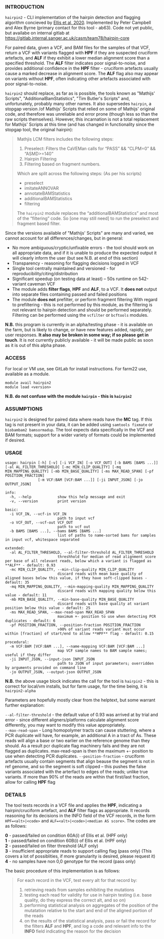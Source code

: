 ### INTRODUCTION

`hairpin2` - CLI implementation of the hairpin detection and flagging algorithm concieved by [Ellis et al, 2020](https://www.nature.com/articles/s41596-020-00437-6). Implemented by Peter Campbell and Alex Byrne (primary contact for this tool - ab63). Code not yet public, but availabe on internal gitlab at https://gitlab.internal.sanger.ac.uk/casm/team78/hairpin-core

For paired data, given a VCF, and BAM files for the samples of that VCF, return a VCF with variants flagged with **HPF** if they are suspected cruciform artefacts, and **ALF** if they exhibit a lower median alignment score than a specified threshold. The **ALF** filter indicates poor signal-to-noise, and provides additional confidence in the **HPF** filter - cruciform artefacts usually cause a marked decrease in alignment score. The **ALF** flag also may appear on variants without **HPF**, often indicating other artefacts associated with poor signal-to-noise.

`hairpin2` should replace, as far as is possible, the tools known as "Mathijs' Scripts", "AdditionalBamStatistics", "Tim Butler's Scripts" and, unfortunately, probably many other names. It also supersedes `hairpin`, a stopgap version /of Mathijs' Scripts that relied on some of Mathijs' original code, and therefore was unreliable and error prone (though less so than the raw scripts themselves).
However, this incarnation is not a total replacement for Mathijs' Scripts at this time (and has changed in functionality since the stopgap tool, the original hairpin):

> Mathjis LCM filters includes the following steps:
> 1. Preselect: Filters the CaVEMan calls for “PASS” && “CLPM=0” && “ASMD>=140”
> 2. Hairpin Filtering
> 3. Filtering based on fragment numbers.  
>
> Which are split across the following steps: (As per his scripts)  
> - preselect
> - imitateANNOVAR
> - annotateBAMStatistics
> - additionalBAMStatistics
> - filtering  
>
> The `hairpin2` module replaces the “additionalBAMStatistics” and most of the “filtering” code. So [one may still need] to run the preselect and fragment based filter.

Since the versions available of "Mathijs' Scripts" are many and varied, we cannot account for all differences/changes, but in general:
  - No more ambiguous/cryptic/unfixable errors - the tool should work on all appropriate data, and if it is unable to produce the expected output it will clearly inform the user (but see N.B. at end of this section)
  - Transparency - reasoning for flagging decisions logged in VCF
  - Single tool centrally maintained and versioned - for reproducibility/citing/distribution
  - Significant speedup (on testing data at least) – 50s runtime on 542-variant caveman VCF
  - The module adds **filter flags**, **HPF** and **ALF**, to a VCF. It **does not** output into separate files containing passed and failed positions
  - The module **does not** prefilter, or perform fragment filtering
With regard to prefiltering - this is not performed by this module, as the filtering is not relevant to hairpin detection and should be performed separately. Filtering can be performed using the `vcfilter` or `bcftools` modules.

**N.B.** this program is currently in an alpha/testing phase - it is available on the farm, but is likely to change, or have new features added, rapidly, per user responses. **It also may be broken in some way; if so please get in touch**. It is not currently publicly available - it will be made public as soon as it is out of this alpha phase.


### ACCESS

For local or VM use, see GitLab for install instructions.
For farm22 use, available as a module.
```
module avail hairpin2
module load <version>
```
 **N.B. do not confuse with the module `hairpin` - this is `hairpin2`**


### ASSUMPTIONS

`hairpin2` is designed for paired data where reads have the **MC** tag. If this tag is not present in your data, it can be added using `samtools fixmate` or `biobambam2 bamsormadup`. The tool expects data specifically in the VCF and BAM formats; support for a wider variety of formats could be implemented if desired.


### USAGE

```
usage: hairpin [-h] [-v] [-i VCF_IN] [-o VCF_OUT] [-b BAMS [BAMS ...]] [-al AL_FILTER_THRESHOLD] [-mc MIN_CLIP_QUALITY] [-mq MIN_MAPPING_QUALITY] [-mb MIN_BASE_QUALITY] [-ms MAX_READ_SPAN] [-pf POSITION_FRACTION]
               [-m VCF:BAM [VCF:BAM ...]] [-ji INPUT_JSON] [-jo OUTPUT_JSON]

info:
  -h, --help            show this help message and exit
  -v, --version         print version

basic:
  -i VCF_IN, --vcf-in VCF_IN
                        path to input vcf
  -o VCF_OUT, --vcf-out VCF_OUT
                        path to vcf out
  -b BAMS [BAMS ...], --bams BAMS [BAMS ...]
                        list of paths to name-sorted bams for samples in input vcf, whitespace separated

extended:
  -al AL_FILTER_THRESHOLD, --al-filter-threshold AL_FILTER_THRESHOLD
                        threshhold for median of read alignment score per base of all relevant reads, below which a variant is flagged as **ALF** - default: 0.93
  -mc MIN_CLIP_QUALITY, --min-clip-quality MIN_CLIP_QUALITY
                        discard reads with mean base quality of aligned bases below this value, if they have soft-clipped bases - default: 35
  -mq MIN_MAPPING_QUALITY, --min-mapping-quality MIN_MAPPING_QUALITY
                        discard reads with mapping quality below this value - default: 11
  -mb MIN_BASE_QUALITY, --min-base-quality MIN_BASE_QUALITY
                        discard reads with base quality at variant position below this value - default: 25
  -ms MAX_READ_SPAN, --max-read-span MAX_READ_SPAN
                        maximum +- position to use when detecting PCR duplicates - default: 6
  -pf POSITION_FRACTION, --position-fraction POSITION_FRACTION
                        >90% of variant reads variant must occur within [fraction] of start/end to allow **HPF** flag - default: 0.15

procedural:
  -m VCF:BAM [VCF:BAM ...], --name-mapping VCF:BAM [VCF:BAM ...]
                        map VCF sample names to BAM sample names; useful if they differ
  -ji INPUT_JSON, --input-json INPUT_JSON
                        path to JSON of input parameters; overridden by arguments provided on command line
  -jo OUTPUT_JSON, --output-json OUTPUT_JSON
```

**N.B.** the above usage block indicates the call for the tool is `hairpin2` - this is correct for local/vm installs, but for farm usage, for the time being, it is `hairpin2-alpha`

Parameters are hopefully mostly clear from the helptext, but some warrant further explanation:

`--al-filter-threshold` - the default value of 0.93 was arrived at by trial and error - since different aligners/platforms calculate alignment score differently, you may want to modify this value appropriately.  
`--max-read-span`  - Long homopolymer tracts can cause stuttering, where a PCR duplicate will have, for example, an additional A in a tract of As. These reads will align a base or two earlier on the reference genome than they should. As a result pcr duplicate flag machinery fails and they are not flagged as duplicates. max-read-span is then the maximum +- position to use when detecting PCR duplicates.
`--position-fraction` - cruciform artefacts usually contain segments that align beause the segment is not in ref genome, and so the segment is soft clipped – this pushes the false variants associated with the arterfact to edges of the reads; unlike true variants. If more than 90% of the reads are within that first/last fraction, allow for calling **HPF** flag


### DETAILS

The tool tests records in a VCF file and applies the **HPF**, indicating a hairpin/cruciform artefact, and **ALF** filter flags as appropriate. It records reasoning for its decisions in the INFO field of the VCF records, in the form `HPF=<alt>|<code>` and `ALF=<alt>|<code>|<median AS score>`. The codes are as follows:  

**0** - passed/failed on condition 60A(i) of Ellis et al. (HPF only)  
**1** - passed/failed on condition 60B(i) of Ellis et al. (HPF only)  
**2** - passed/failed on filter threshold (ALF only)  
**3** - insufficient appropriate reads to support calling flag (pass only)   (This covers a lot of possiblities, if more granularity is desired, please request it)  
**4** - no samples have non 0,0 genotype for the record (pass only)  

The basic procedure of this implementation is as follows:  
>   For each record in the VCF, test every alt for that record by:  
>   1. retrieving reads from samples exhibiting the mutations
>   2. testing each read for validity for use in hairpin testing (i.e. base quality, do they express the correct alt, and so on)
>   3. performing statistical analysis on aggregates of the position of the mutatation relative to the start and end of the aligned portion of the reads
>   4. on the results of the statistical analysis, pass or fail the record for the filters **ALF** and **HPF**, and log a code and relevant info to the **INFO** field indicating the reason for the decision
